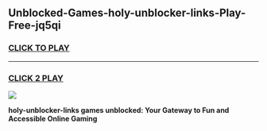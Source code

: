 
## Unblocked-Games-holy-unblocker-links-Play-Free-jq5qi
<h3>
<a href="https://premium76.site?title=holy-unblocker-links&ref=18A1">CLICK TO PLAY</a></h3>
<hr>

<h3>
<a href="https://premium76.site?title=holy-unblocker-links&ref=18A1">CLICK 2 PLAY</a>
  
</h3>

<a href="https://premium76.site?title=holy-unblocker-links&ref=18A1"><img src="https://clearcache.store/games.png"></a>


**holy-unblocker-links games unblocked: Your Gateway to Fun and Accessible Online Gaming**
